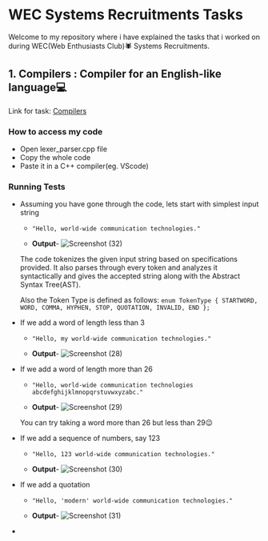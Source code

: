 # WEC Systems Recruitments Tasks

Welcome to my repository where i have explained the tasks that i worked on during WEC(Web Enthusiasts Club)🕷 Systems Recruitments.

## 1. Compilers : Compiler for an English-like language💻

Link for task: [Compilers](https://docs.google.com/document/d/1KL2h5e0mwsyTW5KI5TlLmu3iGvPcs19UP5JArc60CXE/edit?usp=sharing)

### How to access my code 
- Open lexer_parser.cpp file
- Copy the whole code
- Paste it in a C++ compiler(eg. VScode)

### Running Tests
- Assuming you have gone through the code, lets start with simplest input string
  - `"Hello, world-wide communication technologies."`
  
  - **Output**- ![Screenshot (32)](https://github.com/user-attachments/assets/d12ab10a-21ee-4354-9908-9e456c550ab1)

  The code tokenizes the given input string based on specifications provided. It also parses through every token and analyzes it syntactically and gives the accepted string along with      the Abstract Syntax Tree(AST).
  
  Also the Token Type is defined as follows:
  `enum TokenType { STARTWORD, WORD, COMMA, HYPHEN, STOP, QUOTATION, INVALID, END };`

- If we add a word of length less than 3
    - `"Hello, my world-wide communication technologies."`
 
    - **Output**- ![Screenshot (28)](https://github.com/user-attachments/assets/f3aef2b5-f622-4157-8eb1-42f52fe761a7)

- If we add a word of length more than 26
    - `"Hello, world-wide communication technologies abcdefghijklmnopqrstuvwxyzabc."`
 
    - **Output**- ![Screenshot (29)](https://github.com/user-attachments/assets/6d5f2ba1-868e-409a-851e-d86738dcf6ad)

    You can try taking a word more than 26 but less than 29😉

- If we add a sequence of numbers, say 123
    - `"Hello, 123 world-wide communication technologies."`
 
    - **Output**- ![Screenshot (30)](https://github.com/user-attachments/assets/0322e61f-70a4-4be9-8c21-fffed2b56aad)

- If we add a quotation
    - `"Hello, 'modern' world-wide communication technologies."`
 
    - **Output**- ![Screenshot (31)](https://github.com/user-attachments/assets/79cb8b2a-aec8-41e2-9c40-e47cee504bdb)

- 
  


